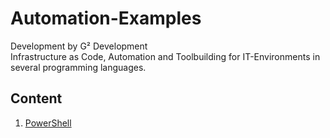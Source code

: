 # Automation-Examples
Development by G² Development <br>
Infrastructure as Code, Automation and Toolbuilding for IT-Environments in several programming languages.

## Content
1. [PowerShell]()

